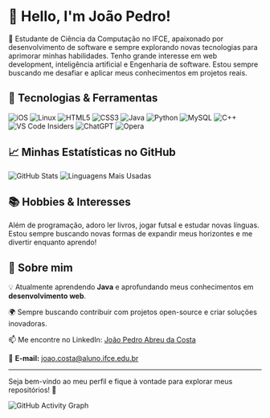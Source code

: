 # 👋 Hello, I'm João Pedro!

🚀 Estudante de Ciência da Computação no IFCE, apaixonado por desenvolvimento de software e sempre explorando novas tecnologias para aprimorar minhas habilidades. Tenho grande interesse em web development, inteligência artificial e Engenharia de software. Estou sempre buscando me desafiar e aplicar meus conhecimentos em projetos reais.

## 🔧 Tecnologias & Ferramentas

![iOS](https://img.shields.io/badge/iOS-000000?style=for-the-badge&logo=ios&logoColor=white)
![Linux](https://img.shields.io/badge/Linux-FCC624?style=for-the-badge&logo=linux&logoColor=black)
![HTML5](https://img.shields.io/badge/html5-%23E34F26.svg?style=for-the-badge&logo=html5&logoColor=white)
![CSS3](https://img.shields.io/badge/css3-%231572B6.svg?style=for-the-badge&logo=css3&logoColor=white)
![Java](https://img.shields.io/badge/java-%23ED8B00.svg?style=for-the-badge&logo=openjdk&logoColor=white)
![Python](https://img.shields.io/badge/python-3670A0?style=for-the-badge&logo=python&logoColor=ffdd54)
![MySQL](https://img.shields.io/badge/mysql-4479A1.svg?style=for-the-badge&logo=mysql&logoColor=white)
![C++](https://img.shields.io/badge/c++-%2300599C.svg?style=for-the-badge&logo=c%2B%2B&logoColor=white)
![VS Code Insiders](https://img.shields.io/badge/VS%20Code%20Insiders-35b393.svg?style=for-the-badge&logo=visual-studio-code&logoColor=white)
![ChatGPT](https://img.shields.io/badge/chatGPT-74aa9c?style=for-the-badge&logo=openai&logoColor=white)
![Opera](https://img.shields.io/badge/Opera-FF1B2D?style=for-the-badge&logo=Opera&logoColor=white)

## 📈 Minhas Estatísticas no GitHub

![GitHub Stats](https://github-readme-stats.vercel.app/api?username=ByJoao1&show_icons=true&theme=radical)
![Linguagens Mais Usadas](https://github-readme-stats.vercel.app/api/top-langs/?username=ByJoao1&layout=compact&theme=radical)



## 📚 Hobbies & Interesses
Além de programação, adoro ler livros, jogar futsal e estudar novas línguas. Estou sempre buscando novas formas de expandir meus horizontes e me divertir enquanto aprendo!

## 📌 Sobre mim

💡 Atualmente aprendendo **Java** e aprofundando meus conhecimentos em **desenvolvimento web**.



🌍 Sempre buscando contribuir com projetos open-source e criar soluções inovadoras.

📫 Me encontre no LinkedIn: [João Pedro Abreu da Costa](https://www.linkedin.com/in/jo%C3%A3o-pedro-abreu-da-costa-398616286) 

📩 **E-mail:** joao.costa@aluno.ifce.edu.br 

---

Seja bem-vindo ao meu perfil e fique à vontade para explorar meus repositórios! 🚀





![GitHub Activity Graph](https://github-readme-activity-graph.vercel.app/graph?username=ByJoao1&theme=xcode)



